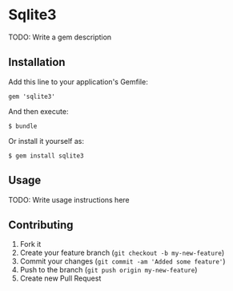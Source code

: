 # Sqlite3

TODO: Write a gem description

## Installation

Add this line to your application's Gemfile:

    gem 'sqlite3'

And then execute:

    $ bundle

Or install it yourself as:

    $ gem install sqlite3

## Usage

TODO: Write usage instructions here

## Contributing

1. Fork it
2. Create your feature branch (`git checkout -b my-new-feature`)
3. Commit your changes (`git commit -am 'Added some feature'`)
4. Push to the branch (`git push origin my-new-feature`)
5. Create new Pull Request
